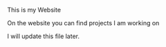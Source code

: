 This is my Website

On the website you can find projects I am working on

I will update this file later.
